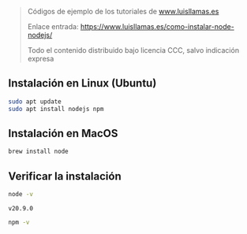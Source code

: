 > Códigos de ejemplo de los tutoriales de www.luisllamas.es
>
> Enlace entrada: https://www.luisllamas.es/como-instalar-node-nodejs/
>
> Todo el contenido distribuido bajo licencia CCC, salvo indicación expresa

## Instalación en Linux (Ubuntu)
```bash
sudo apt update
sudo apt install nodejs npm
```


## Instalación en MacOS
```bash
brew install node
```


## Verificar la instalación
```bash
node -v
```

```
v20.9.0
```

```bash
npm -v
```


